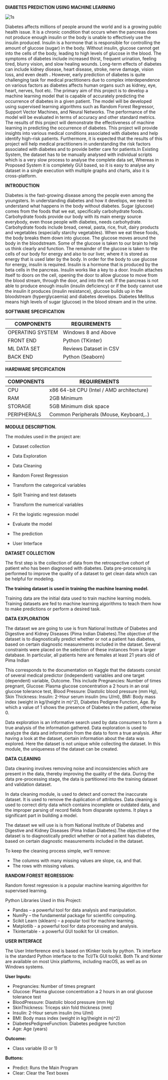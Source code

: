 **DIABETES PREDICTION USING MACHINE LEARNING**

![1s](https://github.com/kheshore/Diabetes-Finder/assets/43311731/074d6ef3-03d2-4d1f-a5aa-dfda8c48215e)

Diabetes affects millions of people around the world and is a growing public health issue. It is a chronic condition that occurs when the pancreas does not produce enough insulin or the body is unable to effectively use the insulin produced. Insulin is a hormone that is responsible for controlling the amount of glucose (sugar) in the body. Without insulin, glucose cannot get into the cells of the body, leading to high levels of glucose in the blood. The symptoms of diabetes include increased thirst, frequent urination, feeling tired, blurry vision, and slow healing wounds. Long-term effects of diabetes can include kidney disease, heart disease, stroke, nerve damage, vision loss, and even death **.** However, early prediction of diabetes is quite challenging task for medical practitioners due to complex interdependence on various factors as diabetes affects human organs such as kidney, eye, heart, nerves, foot etc. The primary aim of this project is to develop a machine learning model that is capable of accurately predicting the occurrence of diabetes in a given patient. The model will be developed using supervised learning algorithms such as Random Forest Regressor, Support Vector Machines, and Neural Networks. The performance of the model will be evaluated in terms of accuracy and other standard metrics. The results of this project will demonstrate the effectiveness of machine learning in predicting the occurrence of diabetes. This project will provide insights into various medical conditions associated with diabetes and help identify high-risk patients. Furthermore, it is expected that the results of this project will help medical practitioners in understanding the risk factors associated with diabetes and to provide better care for patients.In Existing System, the dataset has to be manually analysed with individual scripts which is a very slow process to analyse the complete data set, Whereas in Proposed System it is completely GUI based, so it is easy to analyse any dataset in a single execution with multiple graphs and charts, also it is cross-platform.

**INTRODUCTION**

Diabetes is the fast-growing disease among the people even among the youngsters. In understanding diabetes and how it develops, we need to understand what happens in the body without diabetes. Sugar (glucose) comes from the foods that we eat, specifically carbohydrate foods. Carbohydrate foods provide our body with its main energy source everybody, even those people with diabetes, needs carbohydrate. Carbohydrate foods include bread, cereal, pasta, rice, fruit, dairy products and vegetables (especially starchy vegetables). When we eat these foods, the body breaks them down into glucose. The glucose moves around the body in the bloodstream. Some of the glucose is taken to our brain to help us think clearly and function. The remainder of the glucose is taken to the cells of our body for energy and also to our liver, where it is stored as energy that is used later by the body. In order for the body to use glucose for energy, insulin is required. Insulin is a hormone that is produced by the beta cells in the pancreas. Insulin works like a key to a door. Insulin attaches itself to doors on the cell, opening the door to allow glucose to move from the blood stream, through the door, and into the cell. If the pancreas is not able to produce enough insulin (insulin deficiency) or if the body cannot use the insulin it produces (insulin resistance), glucose builds up in the bloodstream (hyperglycaemia) and diabetes develops. Diabetes Mellitus means high levels of sugar (glucose) in the blood stream and in the urine.

**SOFTWARE SPECIFICATION**

| **COMPONENTS** | **REQUIREMENTS** |
| --- | --- |
| OPERATING SYSTEM | Windows 8 and Above |
| FRONT END | Python (TKinter) |
| ML DATA SET | Reviews Dataset in CSV |
| BACK END | Python (Seaborn) |

**HARDWARE SPECIFICATION**

| **COMPONENTS** | **REQUIREMENTS** |
| --- | --- |
| CPU | x86 64-bit CPU (Intel / AMD architecture) |
| RAM | 2GB Minimum |
| STORAGE | 5GB Minimum disk space |
| PERIPHERALS | Common Peripherals (Mouse, Keyboard,..) |

**MODULE DESCRIPTION.**

The modules used in the project are:

- Dataset collection
- Data Exploration
- Data Cleaning
- Random Forest Regression

- Transform the categorical variables
- Split Training and test datasets
- Transform the numerical variables
- Fit the logistic regression model
- Evaluate the model
- The prediction

- User Interface

**DATASET COLLECTION**

The first step is the collection of data from the retrospective cohort of patient who has been diagnosed with diabetes. Data pre-processing is performed to improve the quality of a dataset to get clean data which can be helpful for modeling.

**The training dataset is used in training the machine learning model.**

Training data are the initial data used to train machine learning models. Training datasets are fed to machine learning algorithms to teach them how to make predictions or perform a desired task.

**DATA EXPLORATION**

The dataset we are going to use is from National Institute of Diabetes and Digestive and Kidney Diseases (Pima Indian Diabetes).The objective of the dataset is to diagnostically predict whether or not a patient has diabetes, based on certain diagnostic measurements included in the dataset. Several constraints were placed on the selection of these instances from a larger database. In particular, all patients here are females at least 21 years old of Pima Indian

This corresponds to the documentation on Kaggle that the datasets consist of several medical predictor (independent) variables and one target (dependent) variable, Outcome. This include Pregnancies: Number of times pregnant, Glucose: Plasma glucose concentration a 2 hours in an oral glucose tolerance test, Blood Pressure: Diastolic blood pressure (mm Hg), Skin Thickness: Insulin: 2-Hour serum insulin (mu U/ml), BMI: Body mass index (weight in kg/(height in m)^2), Diabetes Pedigree Function, Age. By which a value of 1 shows the presence of Diabetes in the patient, otherwise 0.

Data exploration is an informative search used by data consumers to form a true analysis of the information gathered. Data exploration is used to analyze the data and information from the data to form a true analysis. After having a look at the dataset, certain information about the data was explored. Here the dataset is not unique while collecting the dataset. In this module, the uniqueness of the dataset can be created.

**DATA CLEANING**

Data cleaning involves removing noise and inconsistencies which are present in the data, thereby improving the quality of the data. During the data pre-processing stage, the data is partitioned into the training dataset and validation dataset.

In data cleaning module, is used to detect and correct the inaccurate dataset. It is used to remove the duplication of attributes. Data cleaning is used to correct dirty data which contains incomplete or outdated data, and the improper parsing of record fields from disparate systems. It plays a significant part in building a model.

The dataset we will use is is from National Institute of Diabetes and Digestive and Kidney Diseases (Pima Indian Diabetes).The objective of the dataset is to diagnostically predict whether or not a patient has diabetes, based on certain diagnostic measurements included in the dataset.

To keep the cleaning process simple, we'll remove:

- The columns with many missing values are slope, ca, and that.
- The rows with missing values.

**RANDOM FOREST REGRESSION:**

Random forest regression is a popular machine learning algorithm for supervised learning.

Python Libraries Used in this Project:

- Pandas – a powerful tool for data analysis and manipulation.
- NumPy – the fundamental package for scientific computing.
- Scikit Learn (sklearn) – a popular tool for machine learning.
- Matplotlib - a powerful tool for data processing and analysis.
- Tkintertable - a powerful GUI toolkit for UI creation.

**USER INTERFACE**

The User Interference end is based on tKinker tools by python. Tk interface is the standard Python interface to the Tcl/Tk GUI toolkit. Both Tk and tkinter are available on most Unix platforms, including macOS, as well as on Windows systems.


**User Inputs:**

- Pregnancies: Number of times pregnant
- Glucose: Plasma glucose concentration a 2 hours in an oral glucose tolerance test
- BloodPressure: Diastolic blood pressure (mm Hg)
- SkinThickness: Triceps skin fold thickness (mm)
- Insulin: 2-Hour serum insulin (mu U/ml)
- BMI: Body mass index (weight in kg/(height in m)^2)
- DiabetesPedigreeFunction: Diabetes pedigree function
- Age: Age (years)

**Outcome:**

- Class variable (0 or 1)

**Buttons:**

- Predict: Runs the Main Program
- Clear: Clear the Text boxes
